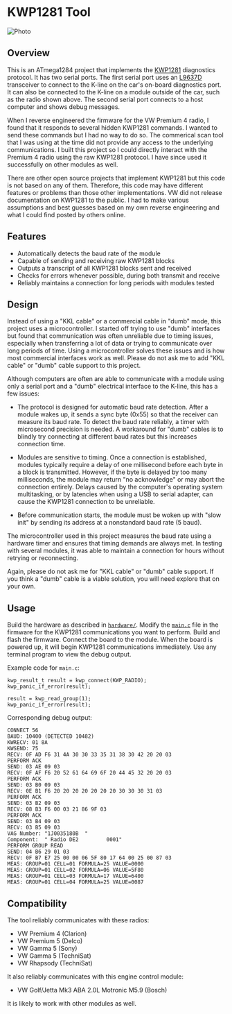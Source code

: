 # KWP1281 Tool

![Photo](https://user-images.githubusercontent.com/52712/38381999-6bfcfcd8-38bd-11e8-9d4d-7412bfac2cb3.jpg)

## Overview

This is an ATmega1284 project that implements the [KWP1281](https://translate.google.com/translate?hl=en&sl=de&tl=en&u=https%3A%2F%2Fde.wikipedia.org%2Fwiki%2FKWP1281) diagnostics protocol.  It has two serial ports.  The first serial port uses an [L9637D](https://web.archive.org/web/20180405180225/http://www.st.com/content/ccc/resource/technical/document/datasheet/4a/80/83/26/e0/78/4d/18/CD00000234.pdf/files/CD00000234.pdf/jcr:content/translations/en.CD00000234.pdf) transceiver to connect to the K-line on the car's on-board diagnostics port.  It can also be connected to the K-line on a module outside of the car, such as the radio shown above.  The second serial port connects to a host computer and shows debug messages.

When I reverse engineered the firmware for the VW Premium 4 radio, I found that it responds to several hidden KWP1281 commands.  I wanted to send these commands but I had no way to do so.  The commerical scan tool that I was using at the time did not provide any access to the underlying communications.  I built this project so I could directly interact with the Premium 4 radio using the raw KWP1281 protocol.  I have since used it successfully on other modules as well.

There are other open source projects that implement KWP1281 but this code is not based on any of them.  Therefore, this code may have different features or problems than those other implementations.  VW did not release documentation on KWP1281 to the public.  I had to make various assumptions and best guesses based on my own reverse engineering and what I could find posted by others online.

## Features

 - Automatically detects the baud rate of the module
 - Capable of sending and receiving raw KWP1281 blocks
 - Outputs a transcript of all KWP1281 blocks sent and received
 - Checks for errors whenever possible, during both transmit and receive
 - Reliably maintains a connection for long periods with modules tested

## Design

Instead of using a "KKL cable" or a commercial cable in "dumb" mode, this project uses a microcontroller.  I started off trying to use "dumb" interfaces but found that communication was often unreliable due to timing issues, especially when transferring a lot of data or trying to communicate over long periods of time.  Using a microcontroller solves these issues and is how most commercial interfaces work as well.  Please do not ask me to add "KKL cable" or "dumb" cable support to this project.  

Although computers are often are able to communicate with a module using only a serial port and a "dumb" electrical interface to the K-line, this has a few issues:

 - The protocol is designed for automatic baud rate detection.  After a module wakes up, it sends a sync byte (0x55) so that the receiver can measure its baud rate.  To detect the baud rate reliably, a timer with microsecond precision is needed.  A workaround for "dumb" cables is to blindly try connecting at different baud rates but this increases connection time.

 - Modules are sensitive to timing.  Once a connection is established, modules typically require a delay of one millisecond before each byte in a block is transmitted.  However, if the byte is delayed by too many milliseconds, the module may return "no acknowledge" or may abort the connection entirely.  Delays caused by the computer's operating system multitasking, or by latencies when using a USB to serial adapter, can cause the KWP1281 connection to be unreliable.

 - Before communication starts, the module must be woken up with "slow init" by sending its address at a nonstandard baud rate (5 baud).

The microcontroller used in this project measures the baud rate using a hardware timer and ensures that timing demands are always met.  In testing with several modules, it was able to maintain a connection for hours without retrying or reconnecting.

Again, please do not ask me for "KKL cable" or "dumb" cable support.  If you think a "dumb" cable is a viable solution, you will need explore that on your own.  

## Usage

Build the hardware as described in [`hardware/`](./hardware/).  Modify the [`main.c`](./firmware/main.c) file in the firmware for the KWP1281 communications you want to perform.  Build and flash the firmware.  Connect the board to the module.  When the board is powered up, it will begin KWP1281 communications immediately.  Use any terminal program to view the debug output.

Example code for `main.c`:
```
kwp_result_t result = kwp_connect(KWP_RADIO);
kwp_panic_if_error(result);

result = kwp_read_group(1);
kwp_panic_if_error(result);
```

Corresponding debug output:
```
CONNECT 56
BAUD: 10400 (DETECTED 10482)
KWRECV: 01 8A
KWSEND: 75
RECV: 0F AD F6 31 4A 30 30 33 35 31 38 30 42 20 20 03
PERFORM ACK
SEND: 03 AE 09 03
RECV: 0F AF F6 20 52 61 64 69 6F 20 44 45 32 20 20 03
PERFORM ACK
SEND: 03 B0 09 03
RECV: 0E B1 F6 20 20 20 20 20 20 20 30 30 30 31 03
PERFORM ACK
SEND: 03 B2 09 03
RECV: 08 B3 F6 00 03 21 86 9F 03
PERFORM ACK
SEND: 03 B4 09 03
RECV: 03 B5 09 03
VAG Number: "1J0035180B  "
Component:  " Radio DE2         0001"
PERFORM GROUP READ
SEND: 04 B6 29 01 03
RECV: 0F B7 E7 25 00 00 06 5F 80 17 64 00 25 00 87 03
MEAS: GROUP=01 CELL=01 FORMULA=25 VALUE=0000
MEAS: GROUP=01 CELL=02 FORMULA=06 VALUE=5F80
MEAS: GROUP=01 CELL=03 FORMULA=17 VALUE=6400
MEAS: GROUP=01 CELL=04 FORMULA=25 VALUE=0087
```

## Compatibility

The tool reliably communicates with these radios:

 - VW Premium 4 (Clarion)
 - VW Premium 5 (Delco)
 - VW Gamma 5 (Sony)
 - VW Gamma 5 (TechniSat)
 - VW Rhapsody (TechniSat)

It also reliably communicates with this engine control module:

 - VW Golf/Jetta Mk3 ABA 2.0L Motronic M5.9 (Bosch)

It is likely to work with other modules as well.
